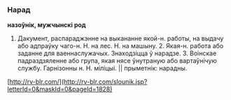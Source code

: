 ### Нарад
**назоўнік, мужчынскі род**

1. Дакумент, распараджэнне на выкананне якой-н. работы, на выдачу або адпраўку чаго-н. Н. на лес. Н. на машыну. 2. Якая-н. работа або заданне для ваеннаслужачых. Знаходзіцца ў нарадзе. 3. Воінскае падраздзяленне або група, якая нясе ўнутраную або вартаўнічую службу. Гарнізонны н. Н. міліцыі. || прыметнік: нарадны.

<a rel="author">[http://rv-blr.com/](http://rv-blr.com/slounik.jsp?letterId=0&maskId=0&pageId=1828)</a>
